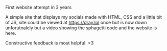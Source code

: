 First website attempt in 3 years

A simple site that displays my socials made with HTML, CSS and a little bit of JS, site could be viewed at https://dray.lol once but is now down unforutnalely but a video showing the sphagetti code and the website is here.

Constructive feedback is most helpful. <3
